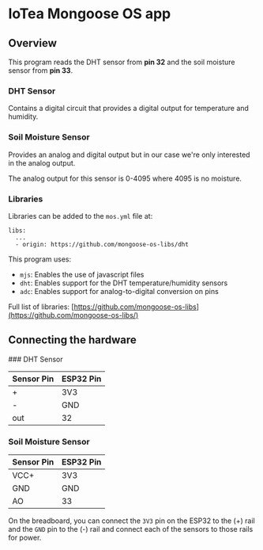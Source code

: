 # IoTea Mongoose OS app

## Overview

This program reads the DHT sensor from __pin 32__ and the soil moisture sensor from
__pin 33__.

### DHT Sensor

Contains a digital circuit that provides a digital output for temperature and humidity.

### Soil Moisture Sensor

Provides an analog and digital output but in our case we're only interested in the analog
output.

The analog output for this sensor is 0-4095 where 4095 is no moisture.

### Libraries

Libraries can be added to the `mos.yml` file at:

```
libs:
  ...
  - origin: https://github.com/mongoose-os-libs/dht
```

This program uses:

- `mjs`: Enables the use of javascript files
- `dht`: Enables support for the DHT temperature/humidity sensors
- `adc`: Enables support for analog-to-digital conversion on pins

Full list of libraries: [https://github.com/mongoose-os-libs](https://github.com/mongoose-os-libs/)

## Connecting the hardware

### DHT Sensor

| Sensor Pin | ESP32 Pin |
|------------|-----------|
| +          | 3V3       |
| -          | GND       |
| out        | 32        |

### Soil Moisture Sensor

| Sensor Pin | ESP32 Pin |
|------------|-----------|
| VCC+       | 3V3       |
| GND        | GND       |
| AO         | 33        |

On the breadboard, you can connect the `3V3` pin on the ESP32 to the 
(+) rail and the `GND` pin to the (-) rail and connect each of the 
sensors to those rails for power.
